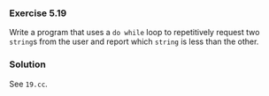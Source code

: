 ### Exercise 5.19

Write a program that uses a `do while` loop to repetitively request two
`string`s from the user and report which `string` is less than the other.

### Solution

See `19.cc`.
